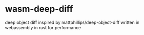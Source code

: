 # wasm-deep-diff
deep object diff inspired by mattphillips/deep-object-diff written in webassembly in rust for performance
